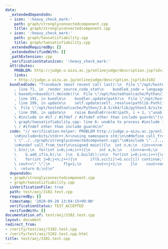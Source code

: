 ```yaml
---
data:
  _extendedDependsOn:
  - icon: ':heavy_check_mark:'
    path: graph/stronglyconnectedcomponent.cpp
    title: graph/stronglyconnectedcomponent.cpp
  - icon: ':heavy_check_mark:'
    path: graph/twosatisfiability.cpp
    title: graph/twosatisfiability.cpp
  _extendedRequiredBy: []
  _extendedVerifiedWith: []
  _pathExtension: cpp
  _verificationStatusIcon: ':heavy_check_mark:'
  attributes:
    PROBLEM: http://judge.u-aizu.ac.jp/onlinejudge/description.jsp?id=3102
    links:
    - http://judge.u-aizu.ac.jp/onlinejudge/description.jsp?id=3102
  bundledCode: "Traceback (most recent call last):\n  File \"/opt/hostedtoolcache/Python/3.8.5/x64/lib/python3.8/site-packages/onlinejudge_verify/documentation/build.py\"\
    , line 71, in _render_source_code_stat\n    bundled_code = language.bundle(stat.path,\
    \ basedir=basedir).decode()\n  File \"/opt/hostedtoolcache/Python/3.8.5/x64/lib/python3.8/site-packages/onlinejudge_verify/languages/cplusplus.py\"\
    , line 191, in bundle\n    bundler.update(path)\n  File \"/opt/hostedtoolcache/Python/3.8.5/x64/lib/python3.8/site-packages/onlinejudge_verify/languages/cplusplus_bundle.py\"\
    , line 399, in update\n    self.update(self._resolve(pathlib.Path(included), included_from=path))\n\
    \  File \"/opt/hostedtoolcache/Python/3.8.5/x64/lib/python3.8/site-packages/onlinejudge_verify/languages/cplusplus_bundle.py\"\
    , line 398, in update\n    raise BundleErrorAt(path, i + 1, \"unable to process\
    \ #include in #if / #ifdef / #ifndef other than include guards\")\nonlinejudge_verify.languages.cplusplus_bundle.BundleErrorAt:\
    \ graph/twosatisfiability.cpp: line 6: unable to process #include in #if / #ifdef\
    \ / #ifndef other than include guards\n"
  code: "// verification-helper: PROBLEM http://judge.u-aizu.ac.jp/onlinejudge/description.jsp?id=3102\n\
    \n#include<bits/stdc++.h>\nusing namespace std;\n\n#define call_from_test\n#include\
    \ \"../../graph/stronglyconnectedcomponent.cpp\"\n#include \"../../graph/twosatisfiability.cpp\"\
    \n#undef call_from_test\n\nsigned main(){\n  int n,m;\n  cin>>n>>m;\n\n  TwoSat\
    \ G(n);\n  for(int i=0;i<m;i++){\n    int a,b;\n    cin>>a>>b;\n    a--;b--;\n\
    \    G.add_if(a,b);\n  }\n  G.build();\n\n  for(int i=0;i<n;i++){\n    int flg=0;\n\
    \    for(int j=0;j<n;j++){\n      if(G.scc[i]!=G.scc[j]) continue;\n      if(flg)\
    \ cout<<\" \";\n      flg=1;\n      cout<<j+1;\n    }\n    cout<<endl;\n  }\n\
    \  return 0;\n}\n"
  dependsOn:
  - graph/stronglyconnectedcomponent.cpp
  - graph/twosatisfiability.cpp
  isVerificationFile: true
  path: test/aoj/3102.test.cpp
  requiredBy: []
  timestamp: '2020-09-28 13:04:15+09:00'
  verificationStatus: TEST_ACCEPTED
  verifiedWith: []
documentation_of: test/aoj/3102.test.cpp
layout: document
redirect_from:
- /verify/test/aoj/3102.test.cpp
- /verify/test/aoj/3102.test.cpp.html
title: test/aoj/3102.test.cpp
---
```

